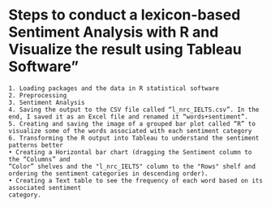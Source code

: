 # Steps to conduct a lexicon-based Sentiment Analysis with R and Visualize the result using Tableau Software”
    1. Loading packages and the data in R statistical software
    2. Preprocessing
    3. Sentiment Analysis
    4. Saving the output to the CSV file called “l_nrc_IELTS.csv”. In the end, I saved it as an Excel file and renamed it “words+sentiment”.
    5. Creating and saving the image of a grouped bar plot called “R” to visualize some of the words associated with each sentiment category
    6. Transforming the R output into Tableau to understand the sentiment patterns better
    • Creating a Horizontal bar chart (dragging the Sentiment column to the “Columns” and
    “Color” shelves and the "l_nrc_IELTS" column to the "Rows" shelf and
    ordering the sentiment categories in descending order).
    • Creating a Text table to see the frequency of each word based on its associated sentiment
    category.



